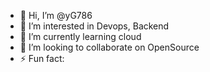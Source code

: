 - 👋 Hi, I’m @yG786
- 👀 I’m interested in Devops, Backend
- 🌱 I’m currently learning cloud
- 💞️ I’m looking to collaborate on OpenSource
- ⚡ Fun fact: 

<!---
yG786/yG786 is a ✨ special ✨ repository because its `README.md` (this file) appears on your GitHub profile.
You can click the Preview link to take a look at your changes.
--->
